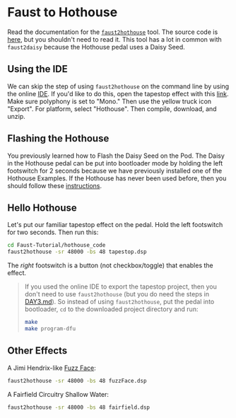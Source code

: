 # Faust to Hothouse

Read the documentation for the [`faust2hothouse`](https://github.com/grame-cncm/faust/tree/master-dev/architecture/hothouse) tool. The source code is [here](https://github.com/grame-cncm/faust/blob/master-dev/tools/faust2appls/faust2hothouse), but you shouldn't need to read it. This tool has a lot in common with `faust2daisy` because the Hothouse pedal uses a Daisy Seed.

## Using the IDE

We can skip the step of using `faust2hothouse` on the command line by using the online [IDE](https://faustide.grame.fr/). If you'd like to do this, open the tapestop effect with this [link](https://faustide.grame.fr/?code=https://raw.githubusercontent.com/DBraun/Faust-Tutorial/refs/heads/main/hothouse_code/tapestop.dsp). Make sure polyphony is set to "Mono." Then use the yellow truck icon "Export". For platform, select "Hothouse". Then compile, download, and unzip.

## Flashing the Hothouse

You previously learned how to Flash the Daisy Seed on the Pod. The Daisy in the Hothouse pedal can be put into bootloader mode by holding the left footswitch for 2 seconds because we have previously installed one of the Hothouse Examples. If the Hothouse has never been used before, then you should follow these [instructions](https://github.com/clevelandmusicco/HothouseExamples/wiki/10%E2%80%90Minute-Quick-Start).

## Hello Hothouse

Let's put our familiar tapestop effect on the pedal. Hold the left footswitch for two seconds. Then run this:

```bash
cd Faust-Tutorial/hothouse_code
faust2hothouse -sr 48000 -bs 48 tapestop.dsp
```

The *right* footswitch is a button (not checkbox/toggle) that enables the effect.

> If you used the online IDE to export the tapestop project, then you don't need to use `faust2hothouse` (but you do need the steps in [DAY3.md](https://github.com/DBraun/Faust-Tutorial/blob/main/DAY3.md)). So instead of using `faust2hothouse`, put the pedal into bootloader, `cd` to the downloaded project directory and run:
> ```bash
> make
> make program-dfu
> ```

## Other Effects

A Jimi Hendrix-like [Fuzz Face](https://en.wikipedia.org/wiki/Fuzz_Face):
```bash
faust2hothouse -sr 48000 -bs 48 fuzzFace.dsp
```

A Fairfield Circuitry Shallow Water:
```bash
faust2hothouse -sr 48000 -bs 48 fairfield.dsp
```
